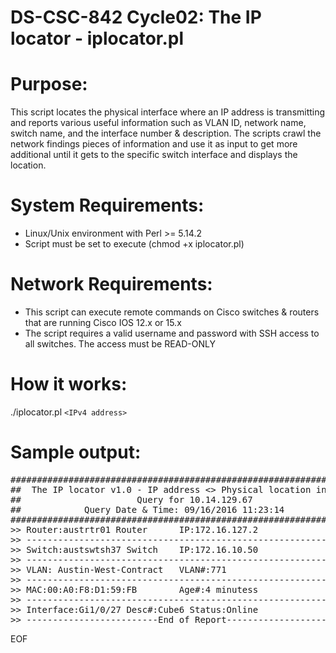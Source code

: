 # DS-CSC-842 Cycle02: The IP locator - iplocator.pl

# Purpose:
This script locates the physical interface where an IP address is transmitting and reports various useful information such as VLAN ID, network name, switch name, and the interface number & description. The scripts crawl the network findings pieces of information and use it as input to get more additional until it gets to the specific switch interface and displays the location. 

# System Requirements: 
- Linux/Unix environment with Perl >= 5.14.2
- Script must be set to execute (chmod +x iplocator.pl)

# Network Requirements:
- This script can execute remote commands on Cisco switches & routers that are running Cisco IOS 12.x or 15.x
- The script requires a valid username and password with SSH access to all switches. The access must be READ-ONLY

# How it works: 
./iplocator.pl `<IPv4 address>`

# Sample output:
<pre>
#################################################################
##	The IP locator v1.0 - IP address <> Physical location in LAN 
##				        Query for 10.14.129.67 
##		      Query Date & Time: 09/16/2016 11:23:14 
################################################################# 
>> Router:austrtr01 Router 		IP:172.16.127.2 
>> ----------------------------------------------------------------- 
>> Switch:austswtsh37 Switch 	IP:172.16.10.50 
>> ----------------------------------------------------------------- 
>> VLAN: Austin-West-Contract 	VLAN#:771 
>> ----------------------------------------------------------------- 
>> MAC:00:A0:F8:D1:59:FB 		Age#:4 minutess 
>> ----------------------------------------------------------------- 
>> Interface:Gi1/0/27 Desc#:Cube6 Status:Online 
>> -------------------------End of Report--------------------------- 
</pre>

EOF


